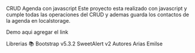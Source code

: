 CRUD Agenda con javascript
Este proyecto esta realizado con javascript y cumple todas las operaciones del CRUD y ademas guarda los contactos de la agenda en localstorage.

Demo
aqui agregar el link

Librerias 📚
Bootstrap v5.3.2
SweetAlert v2
Autores
Arias Emilse